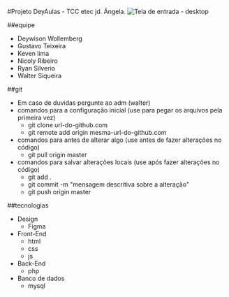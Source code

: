 #Projeto DeyAulas - TCC etec jd. Ângela.
![Tela de entrada - desktop](https://github.com/WalterSiqueira/DeyAulas/assets/87194771/b99dfd11-bed7-44d0-a759-980ee9343e7f)

##equipe
- Deywison Wollemberg
- Gustavo Teixeira
- Keven lima
- Nicoly Ribeiro
- Ryan Silverio
- Walter Siqueira


##git 
- Em caso de duvidas pergunte ao adm (walter)
- comandos para a configuração inicial (use para pegar os arquivos pela primeira vez)
  - git clone url-do-github.com
  - git remote add origin mesma-url-do-github.com 
- comandos para antes de alterar algo (use antes de fazer alterações no código)
  - git pull origin master
- comandos para salvar alterações locais (use após fazer alterações no código)
  - git add .
  - git commit -m "mensagem descritiva sobre a alteração"
  - git push origin master

##tecnologias
- Design
  - Figma 
- Front-End
  - html
  - css
  - js
- Back-End
  - php
- Banco de dados
  - mysql  
